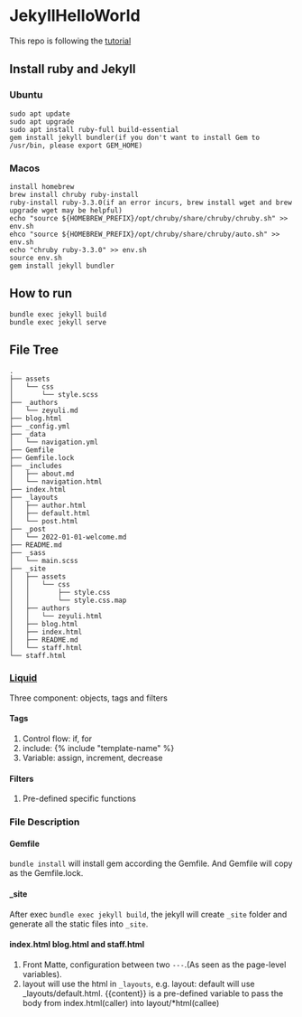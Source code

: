 # JekyllHelloWorld
This repo is following the [tutorial](https://huangshuo.net/2022/jekyll-tutorials/index.html) 

## Install ruby and Jekyll
### Ubuntu
```
sudo apt update 
sudo apt upgrade
sudo apt install ruby-full build-essential
gem install jekyll bundler(if you don't want to install Gem to /usr/bin, please export GEM_HOME)
```
### Macos
```
install homebrew
brew install chruby ruby-install
ruby-install ruby-3.3.0(if an error incurs, brew install wget and brew upgrade wget may be helpful)
echo "source ${HOMEBREW_PREFIX}/opt/chruby/share/chruby/chruby.sh" >> env.sh
ehco "source ${HOMEBREW_PREFIX}/opt/chruby/share/chruby/auto.sh" >> env.sh
echo "chruby ruby-3.3.0" >> env.sh
source env.sh
gem install jekyll bundler
```

## How to run
```
bundle exec jekyll build
bundle exec jekyll serve
```


## File Tree
```
.
├── assets
│   └── css
│       └── style.scss
├── _authors
│   └── zeyuli.md
├── blog.html
├── _config.yml
├── _data
│   └── navigation.yml
├── Gemfile
├── Gemfile.lock
├── _includes
│   ├── about.md
│   └── navigation.html
├── index.html
├── _layouts
│   ├── author.html
│   ├── default.html
│   └── post.html
├── _post
│   └── 2022-01-01-welcome.md
├── README.md
├── _sass
│   └── main.scss
├── _site
│   ├── assets
│   │   └── css
│   │       ├── style.css
│   │       └── style.css.map
│   ├── authors
│   │   └── zeyuli.html
│   ├── blog.html
│   ├── index.html
│   ├── README.md
│   └── staff.html
└── staff.html
```

### [Liquid](https://shopify.github.io/liquid)
Three component: objects, tags and filters
#### Tags
1. Control flow: if, for
2. include: {% include "template-name" %}
3. Variable: assign, increment, decrease
#### Filters
1. Pre-defined specific functions



### File Description
#### Gemfile
`bundle install` will install gem according the Gemfile. And Gemfile will copy as the Gemfile.lock.

#### _site
After exec `bundle exec jekyll build`, the jekyll will create `_site` folder and generate all the static files into `_site`.

#### index.html blog.html and staff.html
1. Front Matte, configuration between two `---`.(As seen as the page-level variables).
2. layout will use the html in `_layouts`, e.g. layout: default will use _layouts/default.html. {{content}} is a pre-defined variable to pass the body from index.html(caller) into layout/*html(callee)